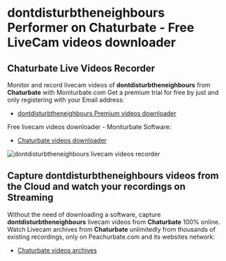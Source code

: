 # dontdisturbtheneighbours Performer on Chaturbate - Free LiveCam videos downloader

## Chaturbate Live Videos Recorder

Monitor and record livecam videos of **dontdisturbtheneighbours** from **Chaturbate** with Moniturbate.com
Get a premium trial for free by just and only registering with your Email address:
* [dontdisturbtheneighbours Premium videos downloader](https://moniturbate.com/request-demo-licence-key.html)

Free livecam videos downloader - Moniturbate Software:
* [Chaturbate videos downloader](https://moniturbate.com/moniturbate-download-software.html)

![dontdisturbtheneighbours livecam videos recorder](https://peachurnet.com/templates/moniturbate-software.png)


## Capture dontdisturbtheneighbours videos from the Cloud and watch your recordings on Streaming

Without the need of downloading a software, capture **dontdisturbtheneighbours** livecam videos from **Chaturbate** 100% online.
Watch Livecam archives from **Chaturbate** unlimitedly from thousands of existing recordings, only on Peachurbate.com and its websites network:
* [Chaturbate videos archives](https://peachurnet.com/)